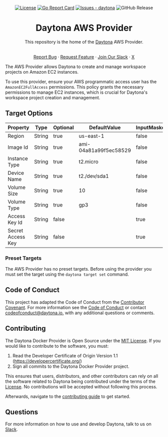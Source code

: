 <div align="center">

[![License](https://img.shields.io/badge/License-MIT-blue)](#license)
[![Go Report Card](https://goreportcard.com/badge/github.com/daytonaio/daytona-provider-aws)](https://goreportcard.com/report/github.com/daytonaio/daytona-provider-aws)
[![Issues - daytona](https://img.shields.io/github/issues/daytonaio/daytona-aws-provider)](https://github.com/daytonaio/daytona-provider-aws/issues)
![GitHub Release](https://img.shields.io/github/v/release/daytonaio/daytona-aws-provider)

</div>

<h1 align="center">Daytona AWS Provider</h1>
<div align="center">
This repository is the home of the <a href="https://github.com/daytonaio/daytona">Daytona</a> AWS Provider.
</div>
</br>

<p align="center">
  <a href="https://github.com/daytonaio/daytona-provider-aws/issues/new?assignees=&labels=bug&projects=&template=bug_report.md&title=%F0%9F%90%9B+Bug+Report%3A+">Report Bug</a>
    ·
  <a href="https://github.com/daytonaio/daytona-provider-aws/issues/new?assignees=&labels=enhancement&projects=&template=feature_request.md&title=%F0%9F%9A%80+Feature%3A+">Request Feature</a>
    ·
  <a href="https://go.daytona.io/slack">Join Our Slack</a>
    ·
  <a href="https://x.com/Daytonaio">X</a>
</p>

The AWS Provider allows Daytona to create and manage workspace projects on Amazon EC2 instances.

To use this provider, ensure your AWS programmatic access user has the `AmazonEC2FullAccess` permissions.
This policy grants the necessary permissions to manage EC2 instances, which is crucial for Daytona's workspace project creation and management.

## Target Options

| Property          | Type   | Optional | DefaultValue          | InputMasked | DisabledPredicate |
| ----------------- | ------ | -------- | --------------------- | ----------- | ----------------- |
| Region            | String | true     | us-east-1             | false       |                   |
| Image Id          | String | true     | ami-04a81a99f5ec58529 | false       |                   |
| Instance Type     | String | true     | t2.micro              | false       |                   |
| Device Name       | String | true     | t2./dev/sda1          | false       |                   |
| Volume Size       | String | true     | 10                    | false       |                   |
| Volume Type       | String | true     | gp3                   | false       |                   |
| Access Key Id     | String | false    |                       | true        |                   |
| Secret Access Key | String | false    |                       | true        |                   |

### Preset Targets

The AWS Provider has no preset targets. Before using the provider you must set the target using the `daytona target set` command.

## Code of Conduct

This project has adapted the Code of Conduct from the [Contributor Covenant](https://www.contributor-covenant.org/). For more information see the [Code of Conduct](CODE_OF_CONDUCT.md) or contact [codeofconduct@daytona.io.](mailto:codeofconduct@daytona.io) with any additional questions or comments.

## Contributing

The Daytona Docker Provider is Open Source under the [MIT License](LICENSE). If you would like to contribute to the software, you must:

1. Read the Developer Certificate of Origin Version 1.1 (https://developercertificate.org/)
2. Sign all commits to the Daytona Docker Provider project.

This ensures that users, distributors, and other contributors can rely on all the software related to Daytona being contributed under the terms of the [License](LICENSE). No contributions will be accepted without following this process.

Afterwards, navigate to the [contributing guide](CONTRIBUTING.md) to get started.

## Questions

For more information on how to use and develop Daytona, talk to us on
[Slack](https://go.daytona.io/slack).
